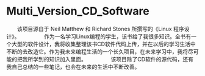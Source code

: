 # Multi_Version_CD_Software
　　该项目源自于 Neil Matthew 和 Richard Stones 所撰写的《Linux 程序设计》。
　　
　　作为一名学习Linux编程的学生，该书给了我很多知识。全书有一个大型的软件设计，我将收集整理该书CD软件代码上传，并在以后的学习生活中不断的去改造它。作为我未来编程生活的一个长久项目，在未来学习中，我将尽可能的把我所学到的知识加入里面。
　　
　　该项目除了CD软件的源代码，还有我自己总结的一些笔记，也会在未来的生活中不断改善。
